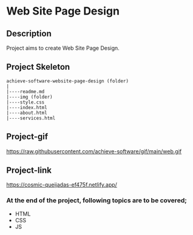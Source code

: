 # Web Site Page Design
## Description
Project aims to create Web Site Page Design.
## Project Skeleton
```
achieve-software-website-page-design (folder)
|
|----readme.md                   
|----img (folder) 
|----style.css   
|----index.html 
|----about.html 
|----services.html 
```
## Project-gif
https://raw.githubusercontent.com/achieve-software/gif/main/web.gif
## Project-link
https://cosmic-queijadas-ef475f.netlify.app/
### At the end of the project, following topics are to be covered;
- HTML
- CSS
- JS
